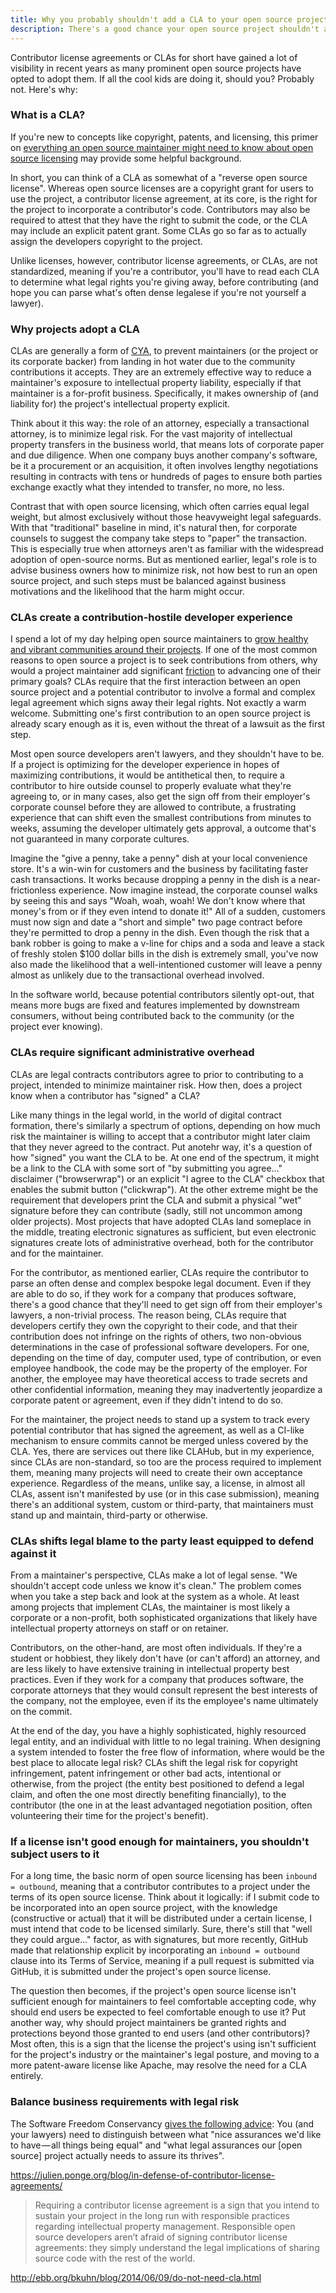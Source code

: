 ```yaml
---
title: Why you probably shouldn't add a CLA to your open source project
description: There's a good chance your open source project shouldn't add a contributor license agreement. Here's why.
---
```


Contributor license agreements or CLAs for short have gained a lot of visibility in recent years as many prominent open source projects have opted to adopt them. If all the cool kids are doing it, should you? Probably not. Here's why:

### What is a CLA?

If you're new to concepts like copyright, patents, and licensing, this primer on [everything an open source maintainer might need to know about open source licensing](https://ben.balter.com/2017/11/28/everything-an-open-source-maintainer-might-need-to-know-about-open-source-licensing/) may provide some helpful background.

In short, you can think of a CLA as somewhat of a "reverse open source license". Whereas open source licenses are a copyright grant for users to use the project, a contributor license agreement, at its core, is the right for the project to incorporate a contributor's code. Contributors may also be required to attest that they have the right to submit the code, or the CLA may include an explicit patent grant. Some CLAs go so far as to actually assign the developers copyright to the project.

Unlike licenses, however, contributor license agreements, or CLAs, are not standardized, meaning if you're a contributor, you'll have to read each CLA to determine what legal rights you're giving away, before contributing (and hope you can parse what's often dense legalese if you're not yourself a lawyer).

### Why projects adopt a CLA

CLAs are generally a form of [CYA](https://en.wikipedia.org/wiki/Cover_your_ass), to prevent maintainers (or the project or its corporate backer) from landing in hot water due to the community contributions it accepts. They are an extremely effective way to reduce a maintainer's exposure to intellectual property liability, especially if that maintainer is a for-profit business. Specifically, it makes ownership of (and liability for) the project's intellectual property explicit.

Think about it this way: the role of an attorney, especially a transactional attorney, is to minimize legal risk. For the vast majority of intellectual property transfers in the business world, that means lots of corporate paper and due diligence. When one company buys another company's software, be it a procurement or an acquisition, it often involves lengthy negotiations resulting in contracts with tens or hundreds of pages to ensure both parties exchange exactly what they intended to transfer, no more, no less.

Contrast that with open source licensing, which often carries equal legal weight, but almost exclusively without those heavyweight legal safeguards. With that "traditional" baseline in mind, it's natural then, for corporate counsels to suggest the company take steps to "paper" the transaction. This is especially true when attorneys aren't as familiar with the widespread adoption of open-source norms. But as mentioned earlier, legal's role is to advise business owners how to minimize risk, not how best to run an open source project, and such steps must be balanced against business motivations and the likelihood that the harm might occur.

### CLAs create a contribution-hostile developer experience

I spend a lot of my day helping open source maintainers to [grow healthy and vibrant communities around their projects](https://ben.balter.com/2017/11/10/twelve-tips-for-growing-communities-around-your-open-source-project/). If one of the most common reasons to open source a project is to seek contributions from others, why would a project maintainer add significant [friction](https://ben.balter.com/2013/08/11/friction/) to advancing one of their primary goals? CLAs require that the first interaction between an open source project and a potential contributor to involve a formal and complex legal agreement which signs away their legal rights. Not exactly a warm welcome. Submitting one's first contribution to an open source project is already scary enough as it is, even without the threat of a lawsuit as the first step.

Most open source developers aren't lawyers, and they shouldn't have to be. If a project is optimizing for the developer experience in hopes of maximizing contributions, it would be antithetical then, to require a contributor to hire outside counsel to properly evaluate what they're agreeing to, or in many cases, also get the sign off from their employer's corporate counsel before they are allowed to contribute, a frustrating experience that can shift even the smallest contributions from minutes to weeks, assuming the developer ultimately gets approval, a outcome that's not guaranteed in many corporate cultures.

Imagine the "give a penny, take a penny" dish at your local convenience store. It's a win-win for customers and the business by facilitating faster cash transactions. It works because dropping a penny in the dish is a near-frictionless experience. Now imagine instead, the corporate counsel walks by seeing this and says "Woah, woah, woah! We don't know where that money's from or if they even intend to donate it!" All of a sudden, customers must now sign and date a "short and simple" two page contract before they're permitted to drop a penny in the dish. Even though the risk that a bank robber is going to make a v-line for chips and a soda and leave a stack of freshly stolen $100 dollar bills in the dish is extremely small, you've now also made the likelihood that a well-intentioned customer will leave a penny almost as unlikely due to the transactional overhead involved.

In the software world, because potential contributors silently opt-out, that means more bugs are fixed and features implemented by downstream consumers, without being contributed back to the community (or the project ever knowing).

### CLAs require significant administrative overhead

CLAs are legal contracts contributors agree to prior to contributing to a project, intended to minimize maintainer risk. How then, does a project know when a contributor has "signed" a CLA?

Like many things in the legal world, in the world of digital contract formation, there's similarly a spectrum of options, depending on how much risk the maintainer is willing to accept that a contributor might later claim that they never agreed to the contract. Put anotehr way, it's a question of how "signed" you want the CLA to be. At one end of the spectrum, it might be a link to the CLA with some sort of "by submitting you agree…" disclaimer ("browserwrap") or an explicit "I agree to the CLA" checkbox that enables the submit button ("clickwrap"). At the other extreme might be the requirement that developers print the CLA and submit a physical "wet" signature before they can contribute (sadly, still not uncommon among older projects). Most projects that have adopted CLAs land someplace in the middle, treating electronic signatures as sufficient, but even electronic signatures create lots of administrative overhead, both for the contributor and for the maintainer.

For the contributor, as mentioned earlier, CLAs require the contributor to parse an often dense and complex bespoke legal document. Even if they are able to do so, if they work for a company that produces software, there's a good chance that they'll need to get sign off from their employer's lawyers, a non-trivial process. The reason being, CLAs require that developers certify they own the copyright to their code, and that their contribution does not infringe on the rights of others, two non-obvious determinations in the case of professional software developers. For one, depending on the time of day, computer used, type of contribution, or even employee handbook, the code may be the property of the employer. For another, the employee may have theoretical access to trade secrets and other confidential information, meaning they may inadvertently jeopardize a corporate patent or agreement, even if they didn't intend to do so.

For the maintainer, the project needs to stand up a system to track every potential contributor that has signed the agreement, as well as a CI-like mechanism to ensure commits cannot be merged unless covered by the CLA. Yes, there are services out there like CLAHub, but in my experience, since CLAs are non-standard, so too are the process required to implement them, meaning many projects will need to create their own acceptance experience. Regardless of the means, unlike say, a license, in almost all CLAs, assent isn't manifested by use (or in this case submission), meaning there's an additional system, custom or third-party, that maintainers must stand up and maintain, third-party or otherwise.

### CLAs shifts legal blame to the party least equipped to defend against it

From a maintainer's perspective, CLAs make a lot of legal sense. "We shouldn't accept code unless we know it's clean." The problem comes when you take a step back and look at the system as a whole. At least among projects that implement CLAs, the maintainer is most likely a corporate or a non-profit, both sophisticated organizations that likely have intellectual property attorneys on staff or on retainer.

Contributors, on the other-hand, are most often individuals. If they're a student or hobbiest, they likely don't have (or can't afford) an attorney, and are less likely to have extensive training in intellectual property best practices. Even if they work for a company that produces software, the corporate attorneys that they would consult represent the best interests of the company, not the employee, even if its the employee's name ultimately on the commit.

At the end of the day, you have a highly sophisticated, highly resourced legal entity, and an individual with little to no legal training. When designing a system intended to foster the free flow of information, where would be the best place to allocate legal risk? CLAs shift the legal risk for copyright infringement, patent infringement or other bad acts, intentional or otherwise, from the project (the entity best positioned to defend a legal claim, and often the one most directly benefiting financially), to the contributor (the one in at the least advantaged negotiation position, often volunteering their time for the project's benefit).

### If a license isn't good enough for maintainers, you shouldn't subject users to it

For a long time, the basic norm of open source licensing has been `inbound = outbound`, meaning that a contributor contributes to a project under the terms of its open source license. Think about it logically: if I submit code to be incorporated into an open source project, with the knowledge (constructive or actual) that it will be distributed under a certain license, I must intend that code to be licensed similarly. Sure, there's still that "well they could argue…" factor, as with signatures, but more recently, GitHub made that relationship explicit by incorporating an `inbound = outbound` clause into its Terms of Service, meaning if a pull request is submitted via GitHub, it is submitted under the project's open source license.

The question then becomes, if the project's open source license isn't sufficient enough for maintainers to feel comfortable accepting code, why should end users be expected to feel comfortable enough to use it? Put another way, why should project maintainers be granted rights and protections beyond those granted to end users (and other contributors)? Most often, this is a sign that the license the project's using isn't sufficient for the project's industry or the maintainer's legal posture, and moving to a more patent-aware license like Apache, may resolve the need for a CLA entirely.

### Balance business requirements with legal risk

The Software Freedom Conservancy [gives the following advice](https://sfconservancy.org/blog/2014/jun/09/do-not-need-cla/): You (and your lawyers) need to distinguish between what "nice assurances we'd like to have — all things being equal" and "what legal assurances our [open source] project actually needs to assure its thrives".

<https://julien.ponge.org/blog/in-defense-of-contributor-license-agreements/>

> Requiring a contributor license agreement is a sign that you intend to sustain your project in the long run with responsible practices regarding intellectual property management. Responsible open source developers aren’t afraid of signing contributor license agreements: they simply understand the legal implications of sharing source code with the rest of the world.

<http://ebb.org/bkuhn/blog/2014/06/09/do-not-need-cla.html>
